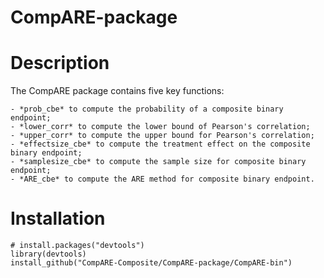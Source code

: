 # CompARE-package

# Description 

The CompARE package contains five key functions:

	- *prob_cbe* to compute the probability of a composite binary endpoint;   
	- *lower_corr* to compute the lower bound of Pearson's correlation; 
	- *upper_corr* to compute the upper bound for Pearson's correlation; 
	- *effectsize_cbe* to compute the treatment effect on the composite binary endpoint;
	- *samplesize_cbe* to compute the sample size for composite binary endpoint; 
	- *ARE_cbe* to compute the ARE method for composite binary endpoint. 

# Installation

```
# install.packages("devtools")
library(devtools)
install_github("CompARE-Composite/CompARE-package/CompARE-bin")
```

